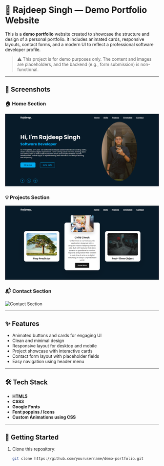 # 💼 Rajdeep Singh — Demo Portfolio Website

This is a **demo portfolio** website created to showcase the structure and design of a personal portfolio. It includes animated cards, responsive layouts, contact forms, and a modern UI to reflect a professional software developer profile.

> ⚠️ This project is for demo purposes only. The content and images are placeholders, and the backend (e.g., form submission) is non-functional.

---

## 📸 Screenshots

### 🏠 Home Section
![Home Page](https://github.com/Rajdeepsingh49/Portfolio-demo/blob/main/assets/Screenshot%202025-07-07%20125601.png?raw=true)

### 💡 Projects Section
![Projects Section](https://github.com/Rajdeepsingh49/Portfolio-demo/blob/main/assets/Screenshot%202025-07-07%20125626.png?raw=true)

### 📬 Contact Section
![Contact Section](./assets/Screenshot-2025-07-07-125648.png)

---

## ✨ Features

- Animated buttons and cards for engaging UI
- Clean and minimal design
- Responsive layout for desktop and mobile
- Project showcase with interactive cards
- Contact form layout with placeholder fields
- Easy navigation using header menu

---

## 🛠️ Tech Stack

- **HTML5**
- **CSS3**
- **Google Fonts**
- **Font poppins / Icons**
- **Custom Animations using CSS**

---

## 🚀 Getting Started

1. Clone this repository:
   ```bash
   git clone https://github.com/yourusername/demo-portfolio.git
